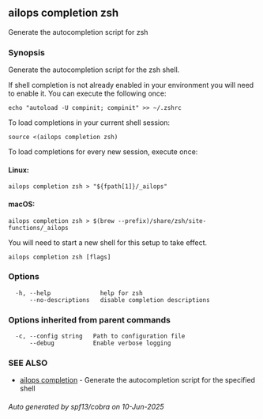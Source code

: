 ## ailops completion zsh

Generate the autocompletion script for zsh

### Synopsis

Generate the autocompletion script for the zsh shell.

If shell completion is not already enabled in your environment you will need
to enable it.  You can execute the following once:

	echo "autoload -U compinit; compinit" >> ~/.zshrc

To load completions in your current shell session:

	source <(ailops completion zsh)

To load completions for every new session, execute once:

#### Linux:

	ailops completion zsh > "${fpath[1]}/_ailops"

#### macOS:

	ailops completion zsh > $(brew --prefix)/share/zsh/site-functions/_ailops

You will need to start a new shell for this setup to take effect.


```
ailops completion zsh [flags]
```

### Options

```
  -h, --help              help for zsh
      --no-descriptions   disable completion descriptions
```

### Options inherited from parent commands

```
  -c, --config string   Path to configuration file
      --debug           Enable verbose logging
```

### SEE ALSO

* [ailops completion](ailops_completion.md)	 - Generate the autocompletion script for the specified shell

###### Auto generated by spf13/cobra on 10-Jun-2025
